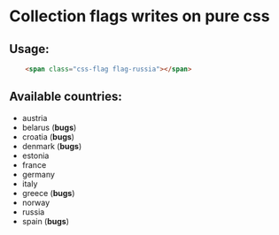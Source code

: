 # Collection flags writes on pure css

## Usage:
```html
    <span class="css-flag flag-russia"></span>
```

## Available countries:

 * austria
 * belarus (**bugs**)
 * croatia (**bugs**)
 * denmark (**bugs**)
 * estonia
 * france
 * germany
 * italy
 * greece (**bugs**)
 * norway
 * russia
 * spain (**bugs**)